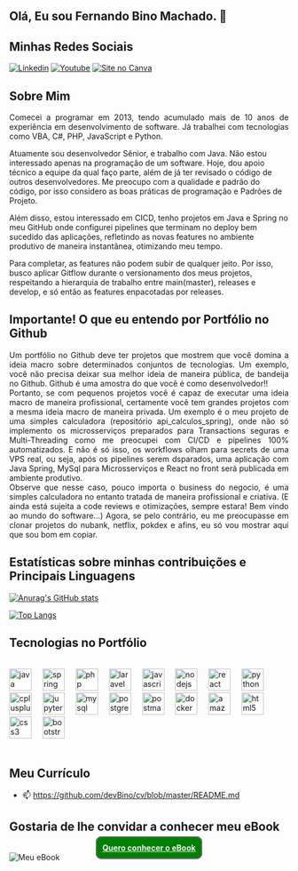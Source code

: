 ## Olá, Eu sou Fernando Bino Machado. 👋

## Minhas Redes Sociais

[![Linkedin](https://img.shields.io/badge/LinkedIn-0077B5?style=for-the-badge&logo=linkedin&logoColor=white)](https://www.linkedin.com/in/)
[![Youtube](https://img.shields.io/badge/YouTube-FF0000?style=for-the-badge&logo=youtube&logoColor=white)](https://www.youtube.com/@fernandobinomachado3876)
[![Site no Canva](https://img.shields.io/badge/Canva-%2300C4CC.svg?&style=for-the-badge&logo=Canva&logoColor=white)](https://fernando-bino-machado.my.canva.site/)

## Sobre Mim

<p style="text-align: justify;">
Comecei a programar em 2013, tendo acumulado mais de 10 anos de experiência em desenvolvimento de software. Já trabalhei com tecnologias como VBA, C#, PHP, JavaScript e Python.

Atuamente sou desenvolvedor Sênior, e trabalho com Java. Não estou interessado apenas na programação de um software. Hoje, dou apoio técnico a equipe da qual faço parte, além de já ter revisado o código de outros desenvolvedores. 
Me preocupo com a qualidade e padrão do código, por isso considero as boas práticas de programação e Padrões de Projeto.

Além disso, estou interessado em CICD, tenho projetos em Java e Spring no meu GitHub onde configurei pipelines que terminam no deploy bem sucedido das aplicações, refletindo as novas features no ambiente produtivo de maneira instantânea, otimizando meu tempo.

Para completar, as features não podem subir de qualquer jeito. Por isso, busco aplicar Gitflow durante o versionamento dos meus projetos, respeitando a hierarquia de trabalho entre main(master), releases e develop, e só então as features enpacotadas por releases.
</p>

## Importante! O que eu entendo por Portfólio no Github
<p style="text-align: justify;">
Um portfólio no Github deve ter projetos que mostrem que você domina a ideia macro sobre determinados conjuntos de tecnologias. Um exemplo, você não precisa deixar sua melhor ideia de maneira pública, de bandeija no Github.
Github é uma amostra do que você é como desenvolvedor!! <br/>
Portanto, se com pequenos projetos você é capaz de executar uma ideia macro de maneira profissional, certamente você tem grandes projetos com a mesma ideia macro de maneira privada.
Um exemplo é o meu projeto de uma simples calculadora (repositório api_calculos_spring), onde não só implemento os microsserviços preparados para Transactions seguras e Multi-Threading como me preocupei com CI/CD e pipelines 100% automatizados.
E não é só isso, os workflows olham para secrets de uma VPS real, ou seja, após os pipelines serem dsparados, uma aplicação com Java Spring, MySql para Microsserviços e React no front será publicada em ambiente produtivo. <br/>
Observe que nesse caso, pouco importa o business do negocio, é uma simples calculadora no entanto tratada de maneira profissional e criativa. (E ainda está sujeita a code reviews e otimizações, sempre estara! Bem vindo ao mundo do software...)
Agora, se pelo contrário, eu me preocupasse em clonar projetos do nubank, netflix, pokdex e afins, eu só vou mostrar aqui que sou bom em copiar.
</p>


## Estatísticas sobre minhas contribuições e Principais Linguagens

[![Anurag's GitHub stats](https://github-readme-stats.vercel.app/api?username=devBino&theme=dracula&show_icons=true)](https://github.com/anuraghazra/github-readme-stats)

[![Top Langs](https://github-readme-stats.vercel.app/api/top-langs/?username=devBino&theme=dracula&hide=html,blade,Jupyter%20Notebook,Less,Css,ejs,hack,roff,shell,Dockerfile)](https://github.com/anuraghazra/github-readme-stats)


## Tecnologias no Portfólio

<div style="display: inline_block"><br/>
    <img title="Java" src="https://cdn.jsdelivr.net/gh/devicons/devicon/icons/java/java-original.svg" height="40" alt="java logo"  />
  <img width="12" />
  <img title="Spring" src="https://cdn.jsdelivr.net/gh/devicons/devicon/icons/spring/spring-original.svg" height="40" alt="spring logo"  />
  <img width="12" />
  <img title="PHP" src="https://cdn.jsdelivr.net/gh/devicons/devicon/icons/php/php-original.svg" height="40" alt="php logo"  />
  <img width="12" />
  <img title="Laravel" src="https://cdn.simpleicons.org/laravel/FF2D20" height="40" alt="laravel logo"  />
  <img width="12" />
  <img title="JavaScript" src="https://cdn.jsdelivr.net/gh/devicons/devicon/icons/javascript/javascript-original.svg" height="40" alt="javascript logo"  />
  <img width="12" />
  <img title="NodeJS" src="https://cdn.simpleicons.org/nodedotjs/339933" height="40" alt="nodejs logo"  />
  <img width="12" />
  <img title="React" src="https://cdn.jsdelivr.net/gh/devicons/devicon/icons/react/react-original.svg" height="40" alt="react logo"  />
  <img width="12" />
  <img title="Python" src="https://cdn.simpleicons.org/python/3776AB" height="40" alt="python logo"  />
  <img width="12" />
  <img title="C++" src="https://cdn.jsdelivr.net/gh/devicons/devicon/icons/cplusplus/cplusplus-original.svg" height="40" alt="cplusplus logo"  />
  <img width="12" />
  <img title="Jupyter Notebook" src="https://cdn.jsdelivr.net/gh/devicons/devicon/icons/jupyter/jupyter-original.svg" height="40" alt="jupyter logo"  />
  <img width="12" />
  <img title="MySQL" src="https://cdn.jsdelivr.net/gh/devicons/devicon/icons/mysql/mysql-original.svg" height="40" alt="mysql logo"  />
  <img width="12" />
  <img title="Postgre SQL" src="https://cdn.simpleicons.org/postgresql/4169E1" height="40" alt="postgresql logo"  />
  <img width="12" />
  <img title="Postman" src="https://skillicons.dev/icons?i=postman" height="40" alt="postman logo"  />
  <img width="12" />
  <img title="Docker" src="https://cdn.jsdelivr.net/gh/devicons/devicon/icons/docker/docker-original.svg" height="40" alt="docker logo"  />
  <img width="12" />
  <img title="AWS" src="https://skillicons.dev/icons?i=aws" height="40" alt="amazonwebservices logo"  />
  <img width="12" />
  <img title="Html" src="https://cdn.jsdelivr.net/gh/devicons/devicon/icons/html5/html5-original.svg" height="40" alt="html5 logo"  />
  <img width="12" />
  <img title="CSS" src="https://cdn.jsdelivr.net/gh/devicons/devicon/icons/css3/css3-original.svg" height="40" alt="css3 logo"  />
  <img width="12" />
  <img title="Bootstrap" src="https://cdn.jsdelivr.net/gh/devicons/devicon/icons/bootstrap/bootstrap-original.svg" height="40" alt="bootstrap logo"  />
</div>

<br/>

## Meu Currículo

- 📫 https://github.com/devBino/cv/blob/master/README.md

## Gostaria de lhe convidar a conhecer meu eBook

<center>
<a href="https://go.hotmart.com/O93625486X" style="color: #f1f1f1; background: green; padding: 10px; border: 2px solid #696969; border-radius:10px; font-weight:bold;" target="_blank">Quero conhecer o eBook</a>
</center>

<img alt="Meu eBook" src="https://static-media.hotmart.com/k6VG3zXJ1YOpMYjI1CDMn1E49_E=/filters:quality(100):format(webp)/klickart-prod/uploads/media/file/7970275/capa_ebook_devs_iniciantes.png">